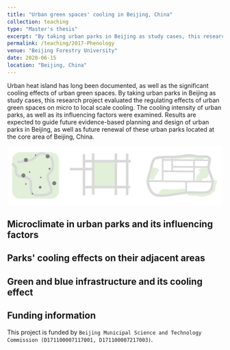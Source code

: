 ```yaml
---
title: "Urban green spaces' cooling in Beijing, China"
collection: teaching
type: "Master's thesis"
excerpt: "By taking urban parks in Beijing as study cases, this research project evaluated the regulating effects of urban green spaces on micro to local scale cooling."
permalink: /teaching/2017-Phenology
venue: "Beijing Forestry University"
date: 2020-06-15
location: "Beijing, China"
---
```

Urban heat island has long been documented, as well as the significant cooling effects of urban green spaces. By taking urban parks in Beijing as study cases, this research project evaluated the regulating effects of urban green spaces on micro to local scale cooling. The cooling intensity of urban parks, as well as its influencing factors were examined. Results are expected to guide future evidence-based planning and design of urban parks in Beijing, as well as future renewal of these urban parks located at the core area of Beijing, China.

![Fig](/images/2020UGS.jpg)

Microclimate in urban parks and its influencing factors
----



Parks' cooling effects on their adjacent areas
----



Green and blue infrastructure and its cooling effect
----



Funding information
----
This project is funded by `Beijing Municipal Science and Technology Commission (D171100007117001, D171100007217003)`.